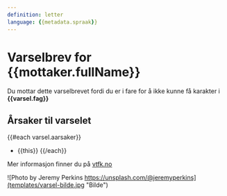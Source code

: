```yaml
---
definition: letter
language: {{metadata.spraak}}
---
```

# Varselbrev for {{mottaker.fullName}}

Du mottar dette varselbrevet fordi du er i fare for å ikke kunne få karakter i **{{varsel.fag}}**

## Årsaker til varselet

{{#each varsel.aarsaker}}
 - {{this}}
{{/each}}

Mer informasjon finner du på [vtfk.no](https://vtfk.no)

![Photo by Jeremy Perkins https://unsplash.com/@jeremyperkins](templates/varsel-bilde.jpg "Bilde")